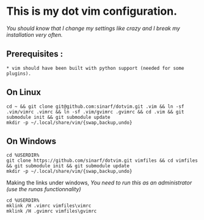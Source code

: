 This is my dot vim configuration.
========

*You should know that I change my settings like crazy and I break my installation very often.*

## Prerequisites : 
	* vim should have been built with python support (needed for some plugins).

## On Linux 
```shell
cd ~ && git clone git@github.com:sinarf/dotvim.git .vim && ln -sf .vim/vimrc .vimrc && ln -sf .vim/gvimrc .gvimrc && cd .vim && git submodule init && git submodule update
mkdir -p ~/.local/share/vim/{swap,backup,undo}
```

## On Windows  

```shell
cd %USERDIR% 
git clone https://github.com/sinarf/dotvim.git vimfiles && cd vimfiles  && git submodule init && git submodule update
mkdir -p ~/.local/share/vim/{swap,backup,undo}
```
Making the links under windows, *You need to run this as an administrator (use the runas functionnality)*

```
cd %USERDIR%
mklink /H .vimrc vimfiles\vimrc
mklink /H .gvimrc vimfiles\gvimrc
```
